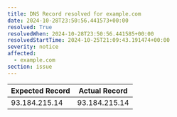 ```yaml
---
title: DNS Record resolved for example.com
date: 2024-10-28T23:50:56.441573+00:00
resolved: True
resolvedWhen: 2024-10-28T23:50:56.441585+00:00
resolvedStartTime: 2024-10-25T21:09:43.191474+00:00
severity: notice
affected:
  - example.com
section: issue
---
```


| Expected Record  | Actual Record  |
|------------------|----------------|
| 93.184.215.14 | 93.184.215.14 |
